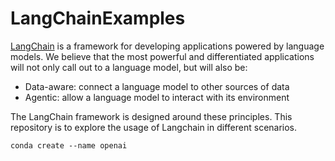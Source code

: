 # LangChainExamples

[LangChain](https://python.langchain.com/en/latest/index.html) is a framework for developing applications powered by language models. We believe that the most powerful and differentiated applications will not only call out to a language model, but will also be:
- Data-aware: connect a language model to other sources of data
- Agentic: allow a language model to interact with its environment

The LangChain framework is designed around these principles. This repository is to explore the usage of Langchain in different scenarios.
```
conda create --name openai
```